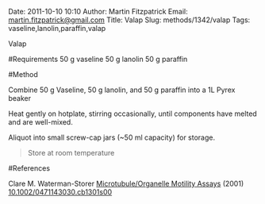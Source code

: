 Date: 2011-10-10 10:10
Author: Martin Fitzpatrick
Email: martin.fitzpatrick@gmail.com
Title: Valap
Slug: methods/1342/valap
Tags: vaseline,lanolin,paraffin,valap

Valap





#Requirements
50 g vaseline
50 g lanolin
50 g paraffin

#Method

Combine 50 g Vaseline, 50 g lanolin, and 50 g paraffin into a 1L Pyrex beaker 



Heat gently on hotplate, stirring occasionally, until components have melted and are well-mixed.



Aliquot into small screw-cap jars (~50 ml capacity) for storage.


>Store at room temperature




#References


Clare M. Waterman-Storer [Microtubule/Organelle Motility Assays](http://dx.doi.org/10.1002/0471143030.cb1301s00)  (2001)
[10.1002/0471143030.cb1301s00](http://dx.doi.org/10.1002/0471143030.cb1301s00)



